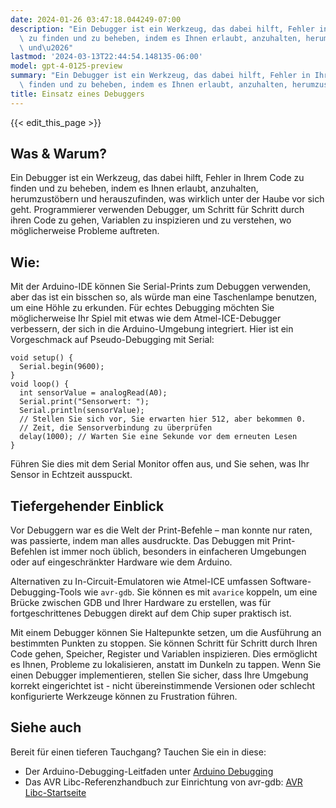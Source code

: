 ```yaml
---
date: 2024-01-26 03:47:18.044249-07:00
description: "Ein Debugger ist ein Werkzeug, das dabei hilft, Fehler in Ihrem Code\
  \ zu finden und zu beheben, indem es Ihnen erlaubt, anzuhalten, herumzust\xF6bern\
  \ und\u2026"
lastmod: '2024-03-13T22:44:54.148135-06:00'
model: gpt-4-0125-preview
summary: "Ein Debugger ist ein Werkzeug, das dabei hilft, Fehler in Ihrem Code zu\
  \ finden und zu beheben, indem es Ihnen erlaubt, anzuhalten, herumzust\xF6bern und\u2026"
title: Einsatz eines Debuggers
---
```


{{< edit_this_page >}}

## Was & Warum?

Ein Debugger ist ein Werkzeug, das dabei hilft, Fehler in Ihrem Code zu finden und zu beheben, indem es Ihnen erlaubt, anzuhalten, herumzustöbern und herauszufinden, was wirklich unter der Haube vor sich geht. Programmierer verwenden Debugger, um Schritt für Schritt durch ihren Code zu gehen, Variablen zu inspizieren und zu verstehen, wo möglicherweise Probleme auftreten.

## Wie:

Mit der Arduino-IDE können Sie Serial-Prints zum Debuggen verwenden, aber das ist ein bisschen so, als würde man eine Taschenlampe benutzen, um eine Höhle zu erkunden. Für echtes Debugging möchten Sie möglicherweise Ihr Spiel mit etwas wie dem Atmel-ICE-Debugger verbessern, der sich in die Arduino-Umgebung integriert. Hier ist ein Vorgeschmack auf Pseudo-Debugging mit Serial:

```Arduino
void setup() {
  Serial.begin(9600);
}
void loop() {
  int sensorValue = analogRead(A0);
  Serial.print("Sensorwert: ");
  Serial.println(sensorValue);
  // Stellen Sie sich vor, Sie erwarten hier 512, aber bekommen 0.
  // Zeit, die Sensorverbindung zu überprüfen
  delay(1000); // Warten Sie eine Sekunde vor dem erneuten Lesen
}
```
Führen Sie dies mit dem Serial Monitor offen aus, und Sie sehen, was Ihr Sensor in Echtzeit ausspuckt.

## Tiefergehender Einblick

Vor Debuggern war es die Welt der Print-Befehle – man konnte nur raten, was passierte, indem man alles ausdruckte. Das Debuggen mit Print-Befehlen ist immer noch üblich, besonders in einfacheren Umgebungen oder auf eingeschränkter Hardware wie dem Arduino.

Alternativen zu In-Circuit-Emulatoren wie Atmel-ICE umfassen Software-Debugging-Tools wie `avr-gdb`. Sie können es mit `avarice` koppeln, um eine Brücke zwischen GDB und Ihrer Hardware zu erstellen, was für fortgeschrittenes Debuggen direkt auf dem Chip super praktisch ist.

Mit einem Debugger können Sie Haltepunkte setzen, um die Ausführung an bestimmten Punkten zu stoppen. Sie können Schritt für Schritt durch Ihren Code gehen, Speicher, Register und Variablen inspizieren. Dies ermöglicht es Ihnen, Probleme zu lokalisieren, anstatt im Dunkeln zu tappen. Wenn Sie einen Debugger implementieren, stellen Sie sicher, dass Ihre Umgebung korrekt eingerichtet ist - nicht übereinstimmende Versionen oder schlecht konfigurierte Werkzeuge können zu Frustration führen.

## Siehe auch

Bereit für einen tieferen Tauchgang? Tauchen Sie ein in diese:
- Der Arduino-Debugging-Leitfaden unter [Arduino Debugging](https://www.arduino.cc/en/Guide/Environment#toc7)
- Das AVR Libc-Referenzhandbuch zur Einrichtung von avr-gdb: [AVR Libc-Startseite](http://www.nongnu.org/avr-libc/)
